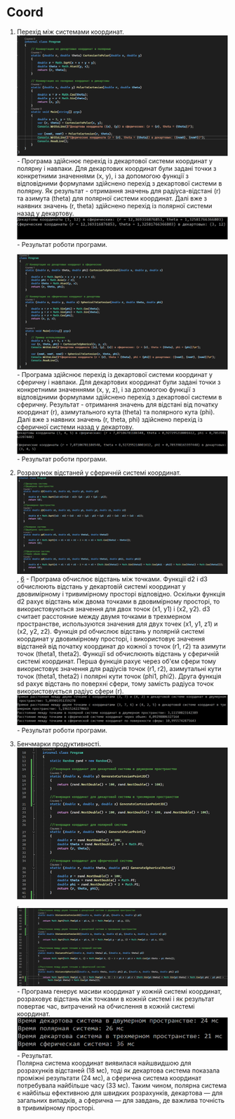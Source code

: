 # Coord
1. Перехід між системами координат.  
   ![Скрiншот 1](https://github.com/MKroppp/Coord/blob/main/Screenshots/1.png) - Програма здійснює перехід із декартової системи координат у полярну і навпаки. Для декартових координат були задані точки з конкретними значеннями (x, y), і за допомогою функції з відповідними формулами здійснено перехід з декартової системи в полярну. Як результат - отримання значень для радіуса-відстані (r) та азимута (theta) для полярної системи координат. Далі вже з наявних значень (r, theta) здійснено перехід із полярної системи назад у декартову.  
   ![Скрiншот 2](https://github.com/MKroppp/Coord/blob/main/Screenshots/2.png) - Результат роботи програми.
   
   ![Скрiншот 3](https://github.com/MKroppp/Coord/blob/main/Screenshots/3.png) - Програма здійснює перехід із декартової системи координат у сферичну і навпаки. Для декартових координат були задані точки з конкретними значеннями (x, y, z), і за допомогою функції з відповідними формулами здійснено перехід з декартової системи в сферичну. Результат - отримання значень для відстані від початку координат (r), азимутального кута (theta) та полярного кута (phi). Далі вже з наявних значень (r, theta, phi) здійснено перехід із сферичної системи назад у декартову.  
   ![Скрiншот 4](https://github.com/MKroppp/Coord/blob/main/Screenshots/4.png) - Результат роботи програми.
   
3. Розрахунок відстаней у сферичній системі координат.  
   ![Скрiншот 5](https://github.com/MKroppp/Coord/blob/main/Screenshots/5.png), [6](https://github.com/MKroppp/Coord/blob/main/Screenshots/6.png) - Програма обчислює відстань між точками. Функції d2 і d3 обчислюють відстань у декартовій системі координат у двовимірному і тривимірному просторі відповідно. Оскільки функція d2 рахує відстань між двома точками в двовимірному просторі, то використовуються значення для двох точок (x1, y1) і (x2, y2). d3 считает расстояние между двумя точками в трехмерном пространстве, используются значения для двух точек (x1, y1, z1) и (x2, y2, z2). Функція pd обчислює відстань у полярній системі координат у двовимірному просторі, і використовує значення відстаней від початку координат до кожної з точок (r1, r2) та азимути точок (theta1, theta2). Функції sd обчислюють відстань у сферичній системі координат. Перша функція рахує через об'єм сфери тому використовує значення для радіусів точок (r1, r2), азимутальні кути точок (theta1, theta2) і полярні кути точок (phi1, phi2). Друга функція sd рахує відстань по поверхні сфери, тому замість радіуса точок використовується радіус сфери (r).  
   ![Скрiншот 7](https://github.com/MKroppp/Coord/blob/main/Screenshots/7.png) - Результат роботи програми.
4. Бенчмарки продуктивності.  
   ![Скрiншот 8](https://github.com/MKroppp/Coord/blob/main/Screenshots/8.png), ![Скрiншот 9](https://github.com/MKroppp/Coord/blob/main/Screenshots/9.png) - Програма генерує масиви координат у кожній системі координат, розраховує відстань між точками в кожній системі і як результат повертає час, витрачений на обчислення в кожній системі координат.  
   ![11](https://github.com/MKroppp/Coord/blob/main/Screenshots/11.png) - Результат.  
   Полярна система координат виявилася найшвидшою для розрахунків відстаней (18 мс), тоді як декартова система показала проміжні результати (24 мс), а сферична система координат потребувала найбільше часу (33 мс). Таким чином, полярна система є найбільш ефективною для швидких розрахунків, декартова — для загальних випадків, а сферична — для завдань, де важлива точність в тривимірному просторі.
